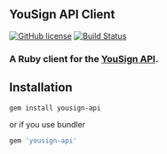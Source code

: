 ## YouSign API Client

[![GitHub license](https://img.shields.io/github/license/jbox-web/yousign-api.svg)](https://github.com/jbox-web/yousign-api/blob/master/LICENSE)
[![Build Status](https://travis-ci.org/jbox-web/yousign-api.svg?branch=master)](https://travis-ci.org/jbox-web/yousign-api)

### A Ruby client for the [YouSign API](http://developer.yousign.fr/).

## Installation

```sh
gem install yousign-api
```

or if you use bundler

```ruby
gem 'yousign-api'
```
